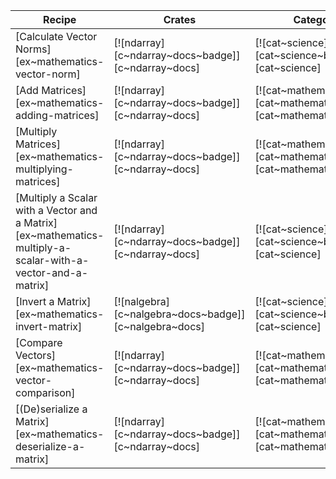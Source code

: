 | Recipe | Crates | Categories |
|--------|--------|------------|
| [Calculate Vector Norms][ex~mathematics-vector-norm] | [![ndarray][c~ndarray~docs~badge]][c~ndarray~docs] | [![cat~science][cat~science~badge]][cat~science] |
| [Add Matrices][ex~mathematics-adding-matrices] | [![ndarray][c~ndarray~docs~badge]][c~ndarray~docs] | [![cat~mathematics][cat~mathematics~badge]][cat~mathematics] |
| [Multiply Matrices][ex~mathematics-multiplying-matrices] | [![ndarray][c~ndarray~docs~badge]][c~ndarray~docs] | [![cat~mathematics][cat~mathematics~badge]][cat~mathematics] |
| [Multiply a Scalar with a Vector and a Matrix][ex~mathematics-multiply-a-scalar-with-a-vector-and-a-matrix] | [![ndarray][c~ndarray~docs~badge]][c~ndarray~docs] | [![cat~science][cat~science~badge]][cat~science] |
| [Invert a Matrix][ex~mathematics-invert-matrix] | [![nalgebra][c~nalgebra~docs~badge]][c~nalgebra~docs] | [![cat~science][cat~science~badge]][cat~science] |
| [Compare Vectors][ex~mathematics-vector-comparison] | [![ndarray][c~ndarray~docs~badge]][c~ndarray~docs] | [![cat~mathematics][cat~mathematics~badge]][cat~mathematics] |
| [(De)serialize a Matrix][ex~mathematics-deserialize-a-matrix] | [![ndarray][c~ndarray~docs~badge]][c~ndarray~docs] | [![cat~mathematics][cat~mathematics~badge]][cat~mathematics] |
